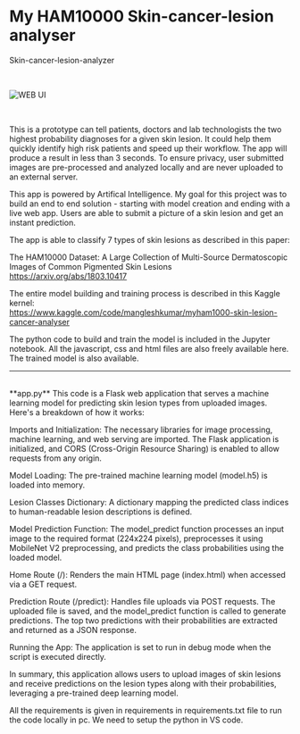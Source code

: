 # My HAM10000 Skin-cancer-lesion analyser
Skin-cancer-lesion-analyzer


<br>

![WEB UI](https://github.com/MangleshKumar1/MyHam-Skin-lesionHAM10000-Skin-cancer-lesion-analyser/assets/97977847/65f35530-01c5-4eb8-8bf5-fe26642ad616)

<br>

This is a prototype can tell patients, doctors and lab technologists the two highest probability diagnoses for a given skin lesion. It could help them quickly identify high risk patients and speed up their workflow. The app will produce a result in less than 3 seconds. To ensure privacy, user submitted images are pre-processed and analyzed locally and are never uploaded to an external server. 

This app is powered by Artifical Intelligence. My goal for this project was to build an end to end solution - starting with model creation and ending with a live web app. Users are able to submit a picture of a skin lesion and get an instant prediction. 

The app is able to classify 7 types of skin lesions as described in this paper:<br>



The HAM10000 Dataset: A Large Collection of Multi-Source Dermatoscopic Images of Common Pigmented Skin Lesions<br>
https://arxiv.org/abs/1803.10417


The entire model building and training process is described in this Kaggle kernel:<br>
https://www.kaggle.com/code/mangleshkumar/myham1000-skin-lesion-cancer-analyser

The python code to build and train the model is included in the Jupyter notebook. All the javascript, css and html files are also freely available here. The trained model is also available.


<hr>

<br>
**app.py**
This code is a Flask web application that serves a machine learning model for predicting skin lesion types from uploaded images. Here's a breakdown of how it works:

Imports and Initialization: The necessary libraries for image processing, machine learning, and web serving are imported. The Flask application is initialized, and CORS (Cross-Origin Resource Sharing) is enabled to allow requests from any origin.

Model Loading: The pre-trained machine learning model (model.h5) is loaded into memory.

Lesion Classes Dictionary: A dictionary mapping the predicted class indices to human-readable lesion descriptions is defined.

Model Prediction Function: The model_predict function processes an input image to the required format (224x224 pixels), preprocesses it using MobileNet V2 preprocessing, and predicts the class probabilities using the loaded model.

Home Route (/): Renders the main HTML page (index.html) when accessed via a GET request.

Prediction Route (/predict): Handles file uploads via POST requests. The uploaded file is saved, and the model_predict function is called to generate predictions. The top two predictions with their probabilities are extracted and returned as a JSON response.

Running the App: The application is set to run in debug mode when the script is executed directly.

In summary, this application allows users to upload images of skin lesions and receive predictions on the lesion types along with their probabilities, leveraging a pre-trained deep learning model.



All the requirements is given in requirements in requirements.txt file to run the code locally in pc. We need to setup the python in VS code.

